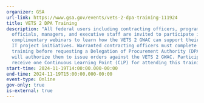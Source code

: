 ```yaml
---
organizer: GSA
url-link: https://www.gsa.gov/events/vets-2-dpa-training-111924
title: VETS 2 DPA Training
description: "All federal users including contracting officers, program office
  officials, managers, and executive staff are invited to participate in these
  complimentary webinars to learn how the VETS 2 GWAC can support their agency
  IT project initiatives. Warranted contracting officers must complete this
  training before requesting a Delegation of Procurement Authority (DPA), which
  will authorize them to issue orders against the VETS 2 GWAC. Participants will
  receive one Continuous Learning Point (CLP) for attending this training. "
start-time: 2024-11-19T14:00:00.000-00:00
end-time: 2024-11-19T15:00:00.000-00:00
event-type: Online
gov-only: true
is-external: true
---
```


